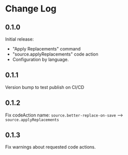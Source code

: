 # Change Log

## 0.1.0

Initial release:

- "Apply Replacements" command
- "source.applyReplacements" code action
- Configuration by language.

## 0.1.1

Version bump to test publish on CI/CD

## 0.1.2

Fix codeAction name: `source.better-replace-on-save` --> `source.applyReplacements`

## 0.1.3

Fix warnings about requested code actions.
